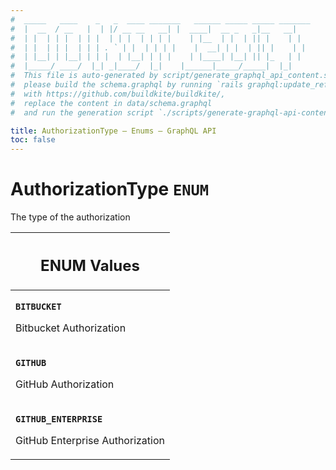 ```yaml
---
#  _____   ____    _   _  ____ _______   ______ _____ _____ _______
#  |  __  / __   |  | |/ __ __   __| |  ____|  __ _   _|__   __|
#  | |  | | |  | | |  | | |  | | | |    | |__  | |  | || |    | |
#  | |  | | |  | | | . ` | |  | | | |    |  __| | |  | || |    | |
#  | |__| | |__| | | |  | |__| | | |    | |____| |__| || |_   | |
#  |_____/ ____/  |_| _|____/  |_|    |______|_____/_____|  |_|
#  This file is auto-generated by script/generate_graphql_api_content.sh,
#  please build the schema.graphql by running `rails graphql:update_reference_schema`
#  with https://github.com/buildkite/buildkite/,
#  replace the content in data/schema.graphql
#  and run the generation script `./scripts/generate-graphql-api-content.sh`.

title: AuthorizationType – Enums – GraphQL API
toc: false
---
```

<!-- vale off -->
<h1 class="has-pills" data-algolia-exclude>
  AuthorizationType
  <span class="pill pill--enum pill--normal-case pill--large"><code>ENUM</code></span>
</h1>
<!-- vale on -->


The type of the authorization









<table class="responsive-table responsive-table--single-column-rows">
  <thead>
    <th>
      <h2 data-algolia-exclude>ENUM Values</h2>
    </th>
  </thead>
  <tbody>
    <tr><td><p><strong><code>BITBUCKET</code></strong></p><p>Bitbucket Authorization</p></td></tr><tr><td><p><strong><code>GITHUB</code></strong></p><p>GitHub Authorization</p></td></tr><tr><td><p><strong><code>GITHUB_ENTERPRISE</code></strong></p><p>GitHub Enterprise Authorization</p></td></tr>
  </tbody>
</table>
